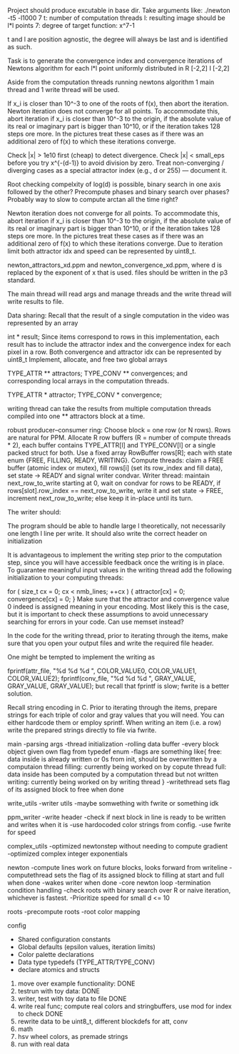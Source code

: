Project should produce excutable in base dir. Take arguments like:
./newton -t5 -l1000 7
t: number of computation threads
l: resulting image should be l*l points
7: degree of target function: x^7-1

t and l are position agnostic, the degree will always be last and is identified as such. 

Task is to generate the convergence index and convergence iterations of Newtons algorithm 
for each l*l point uniformly distributed in 
R [-2,2]
I [-2,2]

Aside from the computation threads running newtons algorithm 1 main thread and 1 write thread will be used. 

If x_i is closer than 10^-3 to one of the roots of f(x), then abort the iteration.
Newton iteration does not converge for all points. 
To accommodate this, abort iteration if x_i is closer than 10^-3 to the origin, if the absolute value of 
its real or imaginary part is bigger than 10^10, or if the iteration takes 128 steps ore more. 
In the pictures treat these cases as if there was an additional zero of f(x) to which these iterations converge.

Check |x| > 1e10 first (cheap) to detect divergence.
Check |x| < small_eps before you try x^{-(d-1)} to avoid division by zero.
Treat non-converging / diverging cases as a special attractor index (e.g., d or 255) — document it.

Root checking compelxity of log(d) is possible, binary search in one axis followed by the other?
Precompute phases and binary search over phases? Probably way to slow to compute arctan all the time right?

Newton iteration does not converge for all points. 
To accommodate this, abort iteration if x_i is closer than 10^-3 to the origin, 
if the absolute value of its real or imaginary part is bigger than 10^10, 
or if the iteration takes 128 steps ore more. 
In the pictures treat these cases as if there was an additional zero of f(x) to which these iterations converge.
Due to iteration limit both attractor idx and speed can be represented by uint8_t. 

newton_attractors_xd.ppm and newton_convergence_xd.ppm, where d is replaced by the exponent of x that is used.
files should be written in the p3 standard. 


The main thread will read args and manage threads and the write thread will write results to file. 

Data sharing:
Recall that the result of a single computation in the video was represented by an array

int * result;
Since items correspond to rows in this implementation, each result has to include the attractor index and the convergence index for each pixel in a row.
Both convergence and attractor idx can be represented by uint8_t
Implement, allocate, and free two global arrays

TYPE_ATTR ** attractors;
TYPE_CONV ** convergences;
and corresponding local arrays in the computation threads. 

TYPE_ATTR * attractor;
TYPE_CONV * convergence;

writing thread can take the results from multiple computation threads compiled into one ** attractors block at a time. 

robust producer–consumer ring:
Choose block = one row (or N rows). Rows are natural for PPM.
Allocate R row buffers (R = number of compute threads * 2), each buffer contains TYPE_ATTR[l] and TYPE_CONV[l] or a single packed struct for both.
Use a fixed array RowBuffer rows[R]; each with state enum {FREE, FILLING, READY, WRITING}.
Compute threads:
claim a FREE buffer (atomic index or mutex),
fill rows[i] (set its row_index and fill data),
set state -> READY and signal writer condvar.
Writer thread:
maintain next_row_to_write starting at 0,
wait on condvar for rows to be READY,
if rows[slot].row_index == next_row_to_write, write it and set state -> FREE, increment next_row_to_write; else keep it in-place until its turn.




The writer should:

The program should be able to handle large l theoretically, 
not necessarily one length l line per write. 
It should also write the correct header  on initialization

It is advantageous to implement the writing step prior to the computation step, since you will have accessible feedback once the writing is in place. To guarantee meaningful input values in the writing thread add the following initialization to your computing threads:

for ( size_t cx = 0; cx < nmb_lines; ++cx ) {
  attractor[cx] = 0;
  convergence[cx] = 0;
}
Make sure that the attractor and convergence value 0 indeed is assigned meaning in your encoding. Most likely this is the case, but it is important to check these assumptions to avoid unnecessary searching for errors in your code.
Can use memset instead?

In the code for the writing thread, prior to iterating through the items, make sure that you open your output files and write the required file header.

One might be tempted to implement the writing as

fprintf(attr_file, "%d %d %d ", COLOR_VALUE0, COLOR_VALUE1, COLOR_VALUE2);
fprintf(conv_file, "%d %d %d ", GRAY_VALUE, GRAY_VALUE, GRAY_VALUE);
but recall that fprintf is slow; fwrite is a better solution.

Recall string encoding in C.
Prior to iterating through the items, prepare strings for each triple of color and gray values that you will need. You can either hardcode them or employ sprintf.
When writing an item (i.e. a row) write the prepared strings directly to file via fwrite.

main
-parsing args
-thread initialization
-rolling data buffer
-every block object given own flag from typedef enum
-flags are something like{
  free: data inside is already written or 0s from init, should be overwritten by a computaion thread
  filling: currently being worked on by copute thread
  full: data inside has been computed by a computation thread but not written
  writing: currently being worked on by writing thread
}
-writethread sets flag of its assigned block to free when done

write_utils
-writer utils
-maybe somwething with fwrite or something idk

ppm_writer
-write header
-check if next block in line is ready to be written and writes when it is
-use hardocoded color strings from config. 
-use fwrite for speed

complex_utils
-optimized newtonstep without needing to compute gradient 
-optimized complex integer exponentials

newton
-compute lines work on future blocks, looks forward from writeline 
-computethread sets the flag of its assigned block to filling at start and full when done
-wakes writer when done
-core newton loop
-termination condition handling
-check roots with binary search over R or naive iteration, whichever is fastest. 
-Prioritize speed for small d <= 10

roots
-precompute roots
-root color mapping

config
- Shared configuration constants
- Global defaults (epsilon values, iteration limits)
- Color palette declarations
- Data type typedefs (TYPE_ATTR/TYPE_CONV)
- declare atomics and structs


1. move over example functionality: DONE
2. testrun with toy data: DONE
3. writer, test with toy data to file DONE
4. write real func; compute real colors and stringbuffers, use mod for index to check DONE
4. rewrite data to be uint8_t, different blockdefs for att, conv
5. math
6. hsv wheel colors, as premade strings
7. run with real data




